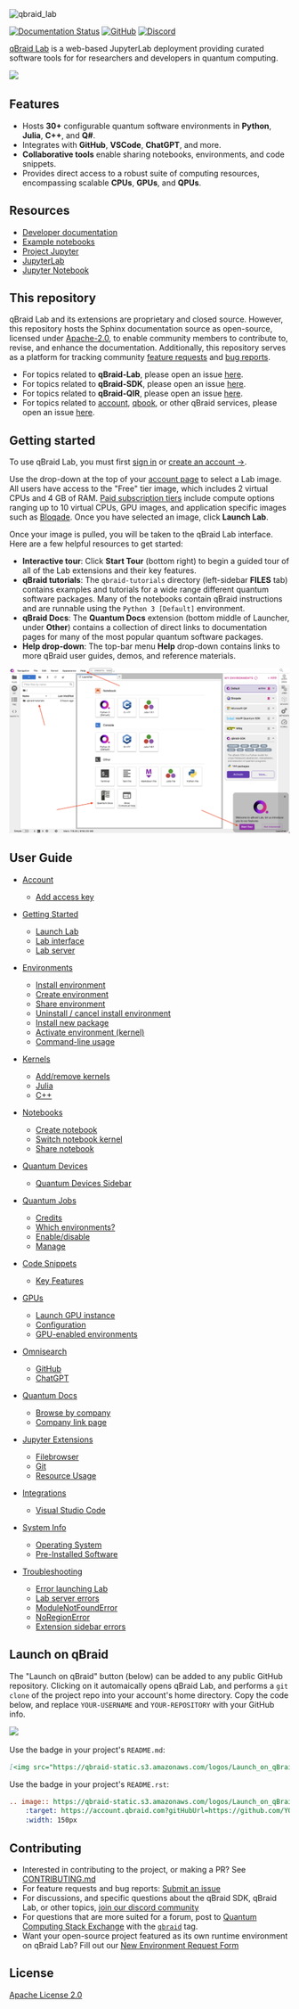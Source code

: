 <img width="full" alt="qbraid_lab" src="https://github.com/qBraid/qBraid-Lab/assets/46977852/aaad15e1-9b65-4046-bda5-cc98c34ea922">

[![Documentation Status](https://readthedocs.com/projects/qbraid-qbraid-lab/badge/?version=latest)](https://docs.qbraid.com/projects/lab/en/latest/?badge=latest)
[![GitHub](https://img.shields.io/badge/issue_tracking-github-blue?logo=github)](https://github.com/qBraid/qBraid-Lab/issues)
[![Discord](https://img.shields.io/discord/771898982564626445.svg?color=pink)](https://discord.gg/TPBU2sa8Et)

[qBraid Lab](https://lab.qbraid.com) is a web-based JupyterLab deployment providing curated software tools for
for researchers and developers in quantum computing.

[<img src="https://qbraid-static.s3.amazonaws.com/logos/Launch_on_qBraid_white.png" width="150">](https://account.qbraid.com?gitHubUrl=https://github.com/qBraid/qBraid.git)

## Features

- Hosts **30+** configurable quantum software environments in **Python**, **Julia**, **C++**, and **Q#**.
- Integrates with **GitHub**, **VSCode**, **ChatGPT**, and more.
- **Collaborative tools** enable sharing notebooks, environments, and code snippets.
- Provides direct access to a robust suite of computing resources, encompassing scalable **CPUs**, **GPUs**, and **QPUs**.

## Resources

- [Developer documentation](https://docs.qbraid.com/projects/lab/)
- [Example notebooks](https://github.com/qBraid/qbraid-lab-demo)
- [Project Jupyter](https://docs.jupyter.org/en/latest/#jupyter-project-documentation)
- [JupyterLab](https://jupyterlab.readthedocs.io/en/stable)
- [Jupyter Notebook](https://jupyter-notebook.readthedocs.io/en/latest/notebook.html)

## This repository

qBraid Lab and its extensions are proprietary and closed source. However, this repository hosts the Sphinx documentation source as open-source, licensed under [Apache-2.0](LICENSE), to enable community members to contribute to, revise, and enhance the documentation. Additionally, this repository serves as a platform for tracking community [feature requests](https://github.com/qBraid/qBraid-Lab/issues/new?assignees=&labels=type%3A+feature+request&projects=&template=feature_request.yml) and [bug reports](https://github.com/qBraid/qBraid-Lab/issues/new?assignees=&labels=type%3A+bug&projects=&template=bug_report.yml).

- For topics related to **qBraid-Lab**, please open an issue [here](https://github.com/qBraid/qBraid-Lab/issues).
- For topics related to **qBraid-SDK**, please open an issue [here](https://github.com/qBraid/qBraid/issues).
- For topics related to **qBraid-QIR**, please open an issue [here](https://github.com/qBraid/qbraid-qir).
- For topics related to [account](https://account.qbraid.com), [qbook](https://qbook.qbraid.com), or other qBraid services, please open an issue [here](https://github.com/qBraid/community).

## Getting started

To use qBraid Lab, you must first [sign in](https://account.qbraid.com) or [create an account &rarr;](account.qbraid.com).

Use the drop-down at the top of your [account page](https://account.qbraid.com) to select a Lab image. All users
have access to the "Free" tier image, which includes 2 virtual CPUs and 4 GB of RAM. [Paid subscription tiers](https://www.qbraid.com/products)
include compute options ranging up to 10 virtual CPUs, GPU images, and application specific
images such as [Bloqade](https://docs.qbraid.com/projects/lab/en/latest/lab/bloqade.html). Once you have selected an image, click **Launch Lab**.

Once your image is pulled, you will be taken to the qBraid Lab interface. Here are a few helpful resources to get started:

- **Interactive tour**: Click **Start Tour** (bottom right) to begin a guided tour of all of the Lab extensions and their key features.
- **qBraid tutorials**: The ``qbraid-tutorials`` directory (left-sidebar **FILES** tab) contains examples and tutorials for a wide range different quantum software packages. Many of the notebooks contain qBraid instructions and are runnable using the ``Python 3 [Default]`` environment.
- **qBraid Docs**: The **Quantum Docs** extension (bottom middle of Launcher, under **Other**) contains a collection of direct links to documentation pages for many of the most popular quantum software packages.
- **Help drop-down**: The top-bar menu **Help** drop-down contains links to more qBraid user guides, demos, and reference materials.

![launcher](docs/_static/getting_started/launcher.png)

## User Guide

- [Account](https://docs.qbraid.com/projects/lab/en/latest/lab/account.html)
  - [Add access key](https://docs.qbraid.com/projects/lab/en/latest/lab/account.html#add-access-key)

- [Getting Started](https://docs.qbraid.com/projects/lab/en/latest/lab/getting_started.html)
  - [Launch Lab](https://docs.qbraid.com/projects/lab/en/latest/lab/getting_started.html#launch-lab)
  - [Lab interface](https://docs.qbraid.com/projects/lab/en/latest/lab/getting_started.html#lab-interface)
  - [Lab server](https://docs.qbraid.com/projects/lab/en/latest/lab/getting_started.html#lab-server)

- [Environments](https://docs.qbraid.com/projects/lab/en/latest/lab/environments.html)
  - [Install environment](https://docs.qbraid.com/projects/lab/en/latest/lab/environments.html#install-environment)
  - [Create environment](https://docs.qbraid.com/projects/lab/en/latest/lab/environments.html#create-environment)
  - [Share environment](https://docs.qbraid.com/projects/lab/en/latest/lab/environments.html#share-environment)
  - [Uninstall / cancel install environment](https://docs.qbraid.com/projects/lab/en/latest/lab/environments.html#uninstall-cancel-install-environment)
  - [Install new package](https://docs.qbraid.com/projects/lab/en/latest/lab/environments.html#install-new-package)
  - [Activate environment (kernel)](https://docs.qbraid.com/projects/lab/en/latest/lab/environments.html#activate-environment-kernel)
  - [Command-line usage](https://docs.qbraid.com/projects/lab/en/latest/lab/environments.html#command-line-usage)

- [Kernels](https://docs.qbraid.com/projects/lab/en/latest/lab/kernels.html)
  - [Add/remove kernels](https://docs.qbraid.com/projects/lab/en/latest/lab/kernels.html#add-remove-kernels)
  - [Julia](https://docs.qbraid.com/projects/lab/en/latest/lab/kernels.html#julia)
  - [C++](https://docs.qbraid.com/projects/lab/en/latest/lab/kernels.html#c++)

- [Notebooks](https://docs.qbraid.com/projects/lab/en/latest/lab/notebooks.html)
  - [Create notebook](https://docs.qbraid.com/projects/lab/en/latest/lab/notebooks.html#create-notebook)
  - [Switch notebook kernel](https://docs.qbraid.com/projects/lab/en/latest/lab/notebooks.html#switch-notebook-kernel)
  - [Share notebook](https://docs.qbraid.com/projects/lab/en/latest/lab/notebooks.html#share-notebook)

- [Quantum Devices](https://docs.qbraid.com/projects/lab/en/latest/lab/quantum_devices.html)
  - [Quantum Devices Sidebar](https://docs.qbraid.com/projects/lab/en/latest/lab/quantum_devices.html#quantum-devices-sidebar)

- [Quantum Jobs](https://docs.qbraid.com/projects/lab/en/latest/lab/quantum_jobs.html)
  - [Credits](https://docs.qbraid.com/projects/lab/en/latest/lab/quantum_jobs.html#credits)
  - [Which environments?](https://docs.qbraid.com/projects/lab/en/latest/lab/quantum_jobs.html#which-environments)
  - [Enable/disable](https://docs.qbraid.com/projects/lab/en/latest/lab/quantum_jobs.html#enable-disable)
  - [Manage](https://docs.qbraid.com/projects/lab/en/latest/lab/quantum_jobs.html#manage)

- [Code Snippets](https://docs.qbraid.com/projects/lab/en/latest/lab/code_snippets.html)
  - [Key Features](https://docs.qbraid.com/projects/lab/en/latest/lab/code_snippets.html#key-features)

- [GPUs](https://docs.qbraid.com/projects/lab/en/latest/lab/gpu.html)
  - [Launch GPU instance](https://docs.qbraid.com/projects/lab/en/latest/lab/gpu.html#launch-gpu-instance)
  - [Configuration](https://docs.qbraid.com/projects/lab/en/latest/lab/gpu.html#configuration)
  - [GPU-enabled environments](https://docs.qbraid.com/projects/lab/en/latest/lab/gpu.html#gpu-enabled-environments)

- [Omnisearch](https://docs.qbraid.com/projects/lab/en/latest/lab/omnisearch.html)
  - [GitHub](https://docs.qbraid.com/projects/lab/en/latest/lab/omnisearch.html#omnisearch-github)
  - [ChatGPT](https://docs.qbraid.com/projects/lab/en/latest/lab/omnisearch.html#omnisearch-chatgpt)

- [Quantum Docs](https://docs.qbraid.com/projects/lab/en/latest/lab/quantum_docs.html)
  - [Browse by company](https://docs.qbraid.com/projects/lab/en/latest/lab/quantum_docs.html#browse-by-company)
  - [Company link page](https://docs.qbraid.com/projects/lab/en/latest/lab/quantum_docs.html#company-link-page)

- [Jupyter Extensions](https://docs.qbraid.com/projects/lab/en/latest/lab/extensions.html)
  - [Filebrowser](https://docs.qbraid.com/projects/lab/en/latest/lab/extensions.html#filebrowser)
  - [Git](https://docs.qbraid.com/projects/lab/en/latest/lab/extensions.html#git)
  - [Resource Usage](https://docs.qbraid.com/projects/lab/en/latest/lab/extensions.html#resource-usage)

- [Integrations](https://docs.qbraid.com/projects/lab/en/latest/lab/integrations.html)
  - [Visual Studio Code](https://docs.qbraid.com/projects/lab/en/latest/lab/integrations.html#visual-studio-code)

- [System Info](https://docs.qbraid.com/projects/lab/en/latest/lab/system.html)
  - [Operating System](https://docs.qbraid.com/projects/lab/en/latest/lab/system.html#operating-system)
  - [Pre-Installed Software](https://docs.qbraid.com/projects/lab/en/latest/lab/system.html#gnu-packages)

- [Troubleshooting](https://docs.qbraid.com/projects/lab/en/latest/lab/troubleshoot.html)
  - [Error launching Lab](https://docs.qbraid.com/projects/lab/en/latest/lab/troubleshoot.html#error-launching-lab)
  - [Lab server errors](https://docs.qbraid.com/projects/lab/en/latest/lab/troubleshoot.html#lab-server-errors)
  - [ModuleNotFoundError](https://docs.qbraid.com/projects/lab/en/latest/lab/troubleshoot.html#modulenotfounderror)
  - [NoRegionError](https://docs.qbraid.com/projects/lab/en/latest/lab/troubleshoot.html#noregionerror)
  - [Extension sidebar errors](https://docs.qbraid.com/projects/lab/en/latest/lab/troubleshoot.html#extension-sidebar-errors)

## Launch on qBraid

The "Launch on qBraid" button (below) can be added to any public GitHub
repository. Clicking on it automaically opens qBraid Lab, and performs a
`git clone` of the project repo into your account's home directory. Copy the
code below, and replace `YOUR-USERNAME` and `YOUR-REPOSITORY` with your GitHub
info.

[<img src="https://qbraid-static.s3.amazonaws.com/logos/Launch_on_qBraid_white.png" width="150">](https://account.qbraid.com?gitHubUrl=https://github.com/qBraid/qBraid.git)

Use the badge in your project's `README.md`:

```markdown
[<img src="https://qbraid-static.s3.amazonaws.com/logos/Launch_on_qBraid_white.png" width="150">](https://account.qbraid.com?gitHubUrl=https://github.com/YOUR-USERNAME/YOUR-REPOSITORY.git)
```

Use the badge in your project's `README.rst`:

```rst
.. image:: https://qbraid-static.s3.amazonaws.com/logos/Launch_on_qBraid_white.png
    :target: https://account.qbraid.com?gitHubUrl=https://github.com/YOUR-USERNAME/YOUR-REPOSITORY.git
    :width: 150px
```

## Contributing

- Interested in contributing to the project, or making a PR? See
  [CONTRIBUTING.md](CONTRIBUTING.md)
- For feature requests and bug reports:
  [Submit an issue](https://github.com/qBraid/qBraid/issues)
- For discussions, and specific questions about the qBraid SDK, qBraid Lab, or
  other topics, [join our discord community](https://discord.gg/TPBU2sa8Et)
- For questions that are more suited for a forum, post to
  [Quantum Computing Stack Exchange](https://quantumcomputing.stackexchange.com/)
  with the [`qbraid`](https://quantumcomputing.stackexchange.com/questions/tagged/qbraid) tag.
- Want your open-source project featured as its own runtime environment on
  qBraid Lab? Fill out our
  [New Environment Request Form](https://forms.gle/a4v7Kdn7G7bs9jYD8)

## License

[Apache License 2.0](LICENSE)
